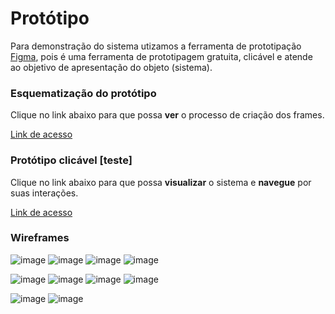
# Protótipo

Para demonstração do sistema utizamos a ferramenta de prototipação [Figma](https://www.figma.com/files/recent?fuid=949416797562294681), pois é uma ferramenta de prototipagem gratuita, clicável e atende ao objetivo de apresentação do objeto (sistema). 

### Esquematização do protótipo 
Clique no link abaixo para que possa **ver** o processo de criação dos frames. 

[Link de acesso](https://www.figma.com/file/Xc3ohIyWmEBqT58cfnHowK/UX?node-id=0%3A1)

### Protótipo clicável [teste]
Clique no link abaixo para que possa **visualizar** o sistema e **navegue** por suas interações. 

[Link de acesso](https://www.figma.com/proto/Xc3ohIyWmEBqT58cfnHowK/UX---Projeto-Final?node-id=11%3A4&scaling=scale-down&page-id=0%3A1&starting-point-node-id=11%3A4)

### Wireframes

![image](https://user-images.githubusercontent.com/48606497/187008061-7e13886b-c359-4409-b0e5-39031212a855.png)
![image](https://user-images.githubusercontent.com/48606497/187008073-37a6abec-f871-46e6-94c9-875b0ca6ec80.png)
![image](https://user-images.githubusercontent.com/48606497/187008120-f81355a0-ce32-45ab-8dde-20deede91476.png)
![image](https://user-images.githubusercontent.com/48606497/187008126-878bcef2-c784-4045-83d6-e8bdb7b9877c.png)

![image](https://user-images.githubusercontent.com/48606497/187008085-319c7086-97a4-4991-a3e3-06b22f512935.png)
![image](https://user-images.githubusercontent.com/48606497/187008093-1f61bf6b-9a0d-4db5-9071-c39a5e003f36.png)
![image](https://user-images.githubusercontent.com/48606497/187008196-69b68d2a-80ef-4465-9c55-2d1b142a34d6.png)
![image](https://user-images.githubusercontent.com/48606497/187008114-33939def-7cf1-434b-9253-24d9f7e56767.png)

![image](https://user-images.githubusercontent.com/48606497/187008135-7a5b1cd4-4bc6-4af3-84be-d5de1da8fb14.png)
![image](https://user-images.githubusercontent.com/48606497/187008170-c45cf79a-e0d0-449a-af8e-488b78c5f8d0.png)

